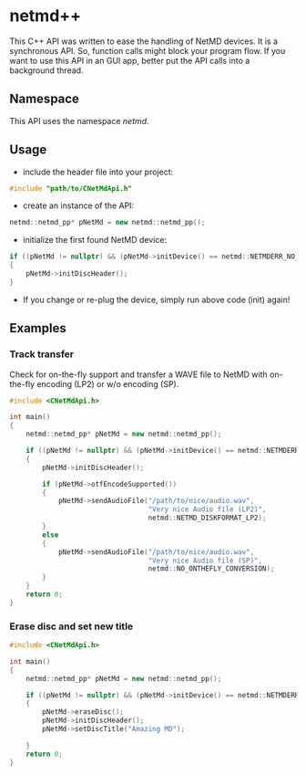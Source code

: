 # netmd++
This C++ API was written to ease the handling of NetMD devices. It is a synchronous API. So, function calls might block your program flow. If you want to use this API in an GUI app, better put the API calls into a background thread.

## Namespace
This API uses the namespace *netmd*.

## Usage

 - include the header file into your project:
```c++
#include "path/to/CNetMdApi.h"
```

 - create an instance of the API:
```c++
netmd::netmd_pp* pNetMd = new netmd::netmd_pp();
```

 - initialize the first found NetMD device:
```c++
if ((pNetMd != nullptr) && (pNetMd->initDevice() == netmd::NETMDERR_NO_ERROR))
{
    pNetMd->initDiscHeader();
}
```

 - If you change or re-plug the device, simply run above code (init) again!

## Examples
### Track transfer
Check for on-the-fly support and transfer a WAVE file to NetMD with on-the-fly encoding (LP2) or w/o encoding (SP).

```c++
#include <CNetMdApi.h>

int main()
{
    netmd::netmd_pp* pNetMd = new netmd::netmd_pp();

    if ((pNetMd != nullptr) && (pNetMd->initDevice() == netmd::NETMDERR_NO_ERROR))
    {
        pNetMd->initDiscHeader();

        if (pNetMd->otfEncodeSupported())
        {
            pNetMd->sendAudioFile("/path/to/nice/audio.wav", 
                                  "Very nice Audio file (LP2)", 
                                  netmd::NETMD_DISKFORMAT_LP2);
        }
        else
        {
            pNetMd->sendAudioFile("/path/to/nice/audio.wav", 
                                  "Very nice Audio file (SP)", 
                                  netmd::NO_ONTHEFLY_CONVERSION);
        }
    }
    return 0;
}
```

### Erase disc and set new title
```c++
#include <CNetMdApi.h>

int main()
{
    netmd::netmd_pp* pNetMd = new netmd::netmd_pp();

    if ((pNetMd != nullptr) && (pNetMd->initDevice() == netmd::NETMDERR_NO_ERROR))
    {
        pNetMd->eraseDisc();
        pNetMd->initDiscHeader();
        pNetMd->setDiscTitle("Amazing MD");

    }
    return 0;
}
```